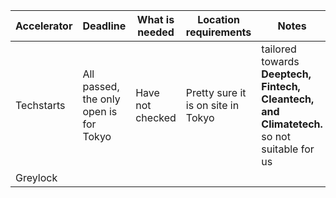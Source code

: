 | Accelerator | Deadline                               | What is needed   | Location requirements              | Notes                                                                                      |
| ----------- | -------------------------------------- | ---------------- | ---------------------------------- | ------------------------------------------------------------------------------------------ |
| Techstarts  | All passed, the only open is for Tokyo | Have not checked | Pretty sure it is on site in Tokyo | tailored towards **Deeptech, Fintech, Cleantech, and Climatetech.** so not suitable for us |
| Greylock    |                                        |                  |                                    |                                                                                            |
